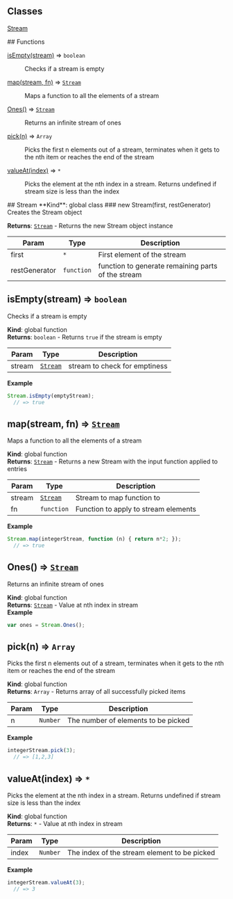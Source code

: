 ## Classes
<dl>
<dt><a href="#Stream">Stream</a></dt>
<dd></dd>
</dl>
## Functions
<dl>
<dt><a href="#isEmpty">isEmpty(stream)</a> ⇒ <code>boolean</code></dt>
<dd><p>Checks if a stream is empty</p>
</dd>
<dt><a href="#map">map(stream, fn)</a> ⇒ <code><a href="#Stream">Stream</a></code></dt>
<dd><p>Maps a function to all the elements of a stream</p>
</dd>
<dt><a href="#Ones">Ones()</a> ⇒ <code><a href="#Stream">Stream</a></code></dt>
<dd><p>Returns an infinite stream of ones</p>
</dd>
<dt><a href="#pick">pick(n)</a> ⇒ <code>Array</code></dt>
<dd><p>Picks the first n elements out of a stream, terminates when it gets to the nth item or reaches the end of the stream</p>
</dd>
<dt><a href="#valueAt">valueAt(index)</a> ⇒ <code>*</code></dt>
<dd><p>Picks the element at the nth index in a stream. Returns undefined 
  if stream size is less than the index</p>
</dd>
</dl>
<a name="Stream"></a>
## Stream
**Kind**: global class  
<a name="new_Stream_new"></a>
### new Stream(first, restGenerator)
Creates the Stream object

**Returns**: <code>[Stream](#Stream)</code> - Returns the new Stream object instance  

| Param | Type | Description |
| --- | --- | --- |
| first | <code>\*</code> | First element of the stream |
| restGenerator | <code>function</code> | function to generate remaining parts of the stream |

<a name="isEmpty"></a>
## isEmpty(stream) ⇒ <code>boolean</code>
Checks if a stream is empty

**Kind**: global function  
**Returns**: <code>boolean</code> - Returns `true` if the stream is empty  

| Param | Type | Description |
| --- | --- | --- |
| stream | <code>[Stream](#Stream)</code> | stream to check for emptiness |

**Example**  
```js
Stream.isEmpty(emptyStream);
  // => true
```
<a name="map"></a>
## map(stream, fn) ⇒ <code>[Stream](#Stream)</code>
Maps a function to all the elements of a stream

**Kind**: global function  
**Returns**: <code>[Stream](#Stream)</code> - Returns a new Stream with the input function applied to entries  

| Param | Type | Description |
| --- | --- | --- |
| stream | <code>[Stream](#Stream)</code> | Stream to map function to |
| fn | <code>function</code> | Function to apply to stream elements |

**Example**  
```js
Stream.map(integerStream, function (n) { return n*2; });
  // => true
```
<a name="Ones"></a>
## Ones() ⇒ <code>[Stream](#Stream)</code>
Returns an infinite stream of ones

**Kind**: global function  
**Returns**: <code>[Stream](#Stream)</code> - Value at nth index in stream  
**Example**  
```js
var ones = Stream.Ones();
```
<a name="pick"></a>
## pick(n) ⇒ <code>Array</code>
Picks the first n elements out of a stream, terminates when it gets to the nth item or reaches the end of the stream

**Kind**: global function  
**Returns**: <code>Array</code> - Returns array of all successfully picked items  

| Param | Type | Description |
| --- | --- | --- |
| n | <code>Number</code> | The number of elements to be picked |

**Example**  
```js
integerStream.pick(3);
  // => [1,2,3]
```
<a name="valueAt"></a>
## valueAt(index) ⇒ <code>\*</code>
Picks the element at the nth index in a stream. Returns undefined 
  if stream size is less than the index

**Kind**: global function  
**Returns**: <code>\*</code> - Value at nth index in stream  

| Param | Type | Description |
| --- | --- | --- |
| index | <code>Number</code> | The index of the stream element to be picked |

**Example**  
```js
integerStream.valueAt(3);
  // => 3
```
